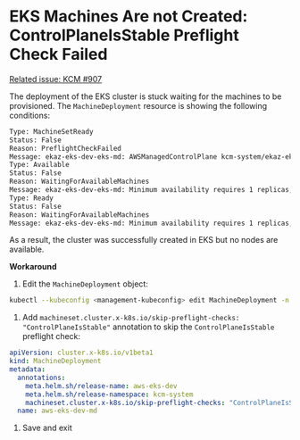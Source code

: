 # EKS Machines Are not Created: ControlPlaneIsStable Preflight Check Failed

[Related issue: KCM #907](https://github.com/k0rdent/kcm/issues/907)

The deployment of the EKS cluster is stuck waiting for the machines to be provisioned. The `MachineDeployment`
resource is showing the following conditions:

```bash
Type: MachineSetReady
Status: False
Reason: PreflightCheckFailed
Message: ekaz-eks-dev-eks-md: AWSManagedControlPlane kcm-system/ekaz-eks-dev-eks-cp is provisioning ("ControlPlaneIsStable" preflight check failed)
Type: Available
Status: False
Reason: WaitingForAvailableMachines
Message: ekaz-eks-dev-eks-md: Minimum availability requires 1 replicas, current 0 available
Type: Ready
Status: False
Reason: WaitingForAvailableMachines
Message: ekaz-eks-dev-eks-md: Minimum availability requires 1 replicas, current 0 available
```

As a result, the cluster was successfully created in EKS but no nodes are available.

**Workaround**

1. Edit the `MachineDeployment` object:
```bash
kubectl --kubeconfig <management-kubeconfig> edit MachineDeployment -n <cluster-namespace> <cluster-name>-md
```

1. Add `machineset.cluster.x-k8s.io/skip-preflight-checks: "ControlPlaneIsStable"` annotation to skip the
`ControlPlaneIsStable` preflight check:
```yaml
apiVersion: cluster.x-k8s.io/v1beta1
kind: MachineDeployment
metadata:
  annotations:
    meta.helm.sh/release-name: aws-eks-dev
    meta.helm.sh/release-namespace: kcm-system
    machineset.cluster.x-k8s.io/skip-preflight-checks: "ControlPlaneIsStable" # add new annotation
  name: aws-eks-dev-md
```

1. Save and exit
